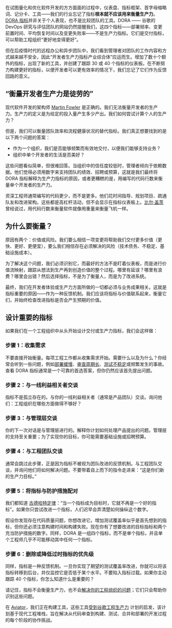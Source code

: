 在试图量化和优化软件开发的方方面面的过程中，仪表盘、指标框架、首字母缩略词、记分卡、工具——我们的行业忘记了指标**根本就不应该用来衡量生产力**。 [DORA 指标](https://thenewstack.io/google-says-you-might-be-doing-dora-metrics-wrong/)并非关于个人表现，也不是比较团队的工具。DORA —— 谷歌的 DevOps 研究与评估团队的网站仍然提醒我们，这四个指标——部署频率、变更前置时间、平均恢复时间以及变更失败率——不是生产力指标。它们是交付指标，可以帮助工程组织“更好地变得更好”。

但在后疫情时代的远程办公和异步团队中，我们看到管理者对团队的工作内容和方式越来越不安全，因此“开发者生产力指标产业综合体”应运而生。增加了数十个额外的指标，出现了新的工具，并创建了跟踪 30 或 40 个指标的仪表板。在不断努力构建更好的指标，以便开发者可以更有效率的情况下，我们忘记了它们作为反馈回路的意义。

## **“衡量开发者生产力是徒劳的”**

现代软件开发的架构师 [Martin Fowler](https://martinfowler.com/) 是正确的。我们无法衡量开发者的生产力。生产力的定义是为给定的投入量产生多少产出。我们如何尝试计算个人的生产力？

但是，我们可以衡量团队效率和流程健康状况的替代指标。我们真正想要找到的是以下两个问题的答案：

* 作为一个组织，我们是否能够频繁而有效地交付，以便我们能够支持业务？
* 组织中单个开发者的生活是否美好？

这些问题看似简单，但很难回答。当组织中的信任度较低时，管理者倾向于依赖数据。他们觉得必须用数字来支持团队的绩效、招聘或预算，这就是我们最终将 DORA 指标解释为生产力指标的原因，或者更糟糕的是，用编写的代码行数来衡量单个开发者的生产力。

资深工程师通常编写的代码更少，而不是更多。他们花时间指导、规划项目、疏通队友和改进架构。这些都是高杠杆活动，但不会显示在指标仪表板上。[比尔·盖茨](https://thenewstack.io/bill-gates-paul-allen-and-the-code-that-started-microsoft/) 曾经说过，用代码行数来衡量软件就像用重量来衡量飞机一样。

## **为什么要衡量？**

原因有两个：价值或风险。我们要么相信一项变更将帮助我们交付更多价值（更快、更好、更便宜），要么我们相信存在必须解决的风险（技术债务、不稳定、基础设施成本）。

为了解决这个问题，我们必须识别它，而最好的方法不是盯着仪表板，而是进行价值流映射，跟踪从想法到生产再到创造价值的整个过程。哪里有延误？哪里有浪费？哪里会出错？然后选择指标，不是为了衡量人，而是为了改进系统。

最终，我们在开发者体验或生产力方面所做的一切都必须与业务成果相关。这就是指标重要的原因——作为一种反馈机制。我们应该将指标与价值联系起来，衡量它们，并始终检查改进指标是否会产生预期的价值。

## **设计重要的指标**

如果我们在一个工程组织中从头开始设计交付或生产力指标，我们会这样做：

### **步骤 1：收集需求**

不要直接开始衡量。每项工程工作都从收集需求开始。需要什么以及为什么？你经常会听到一些问题，例如[部署缓慢](https://www.aviator.co/releases?utm_source=tns&utm_medium=content&utm_campaign=q2-2025-tns-article-6-releases&utm_term=net-new&utm_content=awareness)、[审查周期长](https://www.aviator.co/flexreview?utm_source=tns&utm_medium=content&utm_campaign=q2-2025-tns-article-6-flexreview&utm_term=net-new&utm_content=awareness)、[测试不稳定](https://docs.aviator.co/mergequeue/concepts/managing-flaky-tests-in-mergequeue?utm_source=tns&utm_medium=content&utm_campaign=q2-2025-tns-article-6-docs-flakytests&utm_term=net-new&utm_content=awareness)或频繁发生的事故。查看 DORA 指标通常是一个可靠的首选答案，但你仍然应该首先提出问题。

### **步骤 2：与一线利益相关者交谈**

指标不是孤立存在的。与你的一线利益相关者（通常是产品团队）交谈。询问他们：工程组织在哪些方面做得不够好？

### **步骤 3：与管理层交谈**

你的下一次对话是与管理层进行的。解释你计划如何处理产品提出的问题。管理层的支持至关重要；为了实现你的目标，你可能需要基础设施或招聘预算。

### **步骤 4：与工程团队交谈**

通常会跳过此步骤，正是因为指标不被视为团队改进的反馈机制。与工程团队交谈，并询问他们将如何解决问题。不要带着自上而下的指令走进来：“这是你们新的生产力目标。”

### 步骤 5：将指标与防护措施配对

我们都知道 [古德哈特定律](https://en.wikipedia.org/wiki/Goodhart%27s_law)：“当一个指标成为目标时，它就不再是一个好的指标”。如果你只尝试改进一个指标，人们迟早会弄清楚如何操纵这个数字。

假设你发现存在代码质量问题，你想改进它。增加测试覆盖率似乎是首先想到的指标，但你还必须注意构建时间和构建失败。现在你有了想要改进的目标指标和两个充当防护措施的数字。同样，DORA 是一组四个指标，而不是单个指标，并且单个工程师几乎不可能移动其中任何一个指标。

### 步骤 6：删除或降低过时指标的优先级

同样，指标是一种反馈机制。一旦你实现了期望的测试覆盖率改进，你就可以将该指标转移到后台，并仅监控它是否低于某个水平。不要陷入指标过载。如果你主动跟踪 40 个指标，你怎么知道什么是重要的？

请记住，指标不会衡量生产力，也不会[解决你的工程组织的问题](https://thenewstack.io/the-anti-metrics-era-of-developer-productivity/)；它们只会帮助你识别这些问题。

在 [Aviator](https://www.aviator.co/?utm_content=inline+mention)，我们正在构建工具，这些工具[受到谷歌工程生产力](https://www.aviator.co/blog/rebuilding-googles-engineering-productivity-engprod/?utm_source=tns&utm_medium=content&utm_campaign=q2-2025-tns-article-6-rebuilding-google-engprod&utm_term=net-new&utm_content=awareness) 计划的启发，该计划基于现代工程堆栈，旨在解决从代码审查到构建、测试、合并和部署的开发过程的每个阶段的协作挑战。